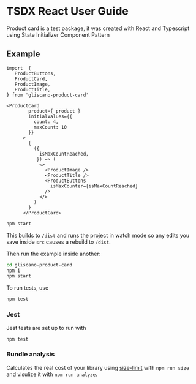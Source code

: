 # TSDX React User Guide

Product card is a test package, it was created with React and Typescript using State Initializer Component Pattern

## Example
```
import  {
   ProductButtons,
   ProductCard,
   ProductImage,
   ProductTitle,
} from 'gliscano-product-card'
```

```
<ProductCard
        product={ product }
        initialValues={{
          count: 4,
          maxCount: 10
        }}
      >
        {
          ({
            isMaxCountReached,
           }) => (
            <>
              <ProductImage />
              <ProductTitle />
              <ProductButtons
                isMaxCounter={isMaxCountReached}
              />
            </>
          )
        }
      </ProductCard>
```

```bash
npm start
```

This builds to `/dist` and runs the project in watch mode so any edits you save inside `src` causes a rebuild to `/dist`.

Then run the example inside another:

```bash
cd gliscano-product-card
npm i
npm start
```

To run tests, use
```
npm test
```

### Jest

Jest tests are set up to run with
```
npm test
```

### Bundle analysis

Calculates the real cost of your library using [size-limit](https://github.com/ai/size-limit) with `npm run size` and visulize it with `npm run analyze`.

